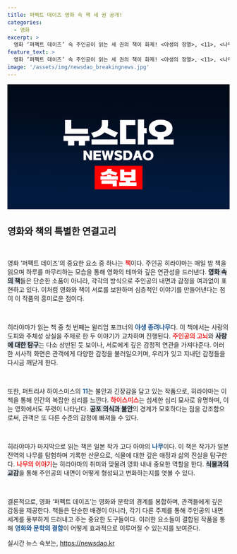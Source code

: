 ```yaml
---
title: 퍼펙트 데이즈 영화 속 책 세 권 공개!
categories:
  - 영화
excerpt: >
  영화 ‘퍼펙트 데이즈’ 속 주인공이 읽는 세 권의 책이 화제! <야생의 정열>, <11>, <나무>의 매력을 담은 내용을 전하며, 다시 번역될 예정이다. 문학과 영화의 만남, 과연 어떤 반향을 일으킬까?
feature_text: >
  영화 ‘퍼펙트 데이즈’ 속 주인공이 읽는 세 권의 책이 화제! <야생의 정열>, <11>, <나무>의 매력을 담은 내용을 전하며, 다시 번역될 예정이다. 문학과 영화의 만남, 과연 어떤 반향을 일으킬까?
image: '/assets/img/newsdao_breakingnews.jpg'
---
```


<p><img src="/assets/img/newsdao_breakingnews.jpg" alt="firstkoreanews 속보" /></p>

<h2 data-ke-size="size26">영화와 책의 특별한 연결고리</h2>

<p data-ke-size="size16">&nbsp;</p>

<p>영화 ‘퍼펙트 데이즈’의 중요한 요소 중 하나는 <b><span style="color: #ee2323;">책</span></b>이다. 주인공 히라야마는 매일 밤 책을 읽으며 하루를 마무리하는 모습을 통해 영화의 테마와 깊은 연관성을 드러낸다. <b><span style="background-color: #21538527;">영화 속의 책</span></b>들은 단순한 소품이 아니라, 각각의 방식으로 주인공의 내면과 감정을 여과없이 표현하고 있다. 이처럼 영화와 책이 서로를 보완하며 심층적인 이야기를 만들어낸다는 점이 이 작품의 흥미로운 점이다. </p>

<p data-ke-size="size16">&nbsp;</p>

<p>히라야마가 읽는 책 중 첫 번째는 윌리엄 포크너의 <b><span style="color: #1a5490;">야생 종려나무</span></b>다. 이 책에서는 사랑의 도피와 주체성 상실을 주제로 한 두 이야기가 교차하며 진행된다. <b><span style="color: #ee2323;">주인공의 고뇌</span></b>와 <b><span style="background-color: #21538527;">사랑에 대한 탐구</span></b>는 다소 상반된 듯 보이나, 서로에게 깊은 감정적 연관을 가져다준다. 이러한 서사적 화면은 관객에게 다양한 감정을 불러일으키며, 우리가 잊고 지내던 감정들을 다시금 깨닫게 한다.</p>

<p data-ke-size="size16">&nbsp;</p>

<p>또한, 퍼트리샤 하이스미스의 <b><span style="color: #1a5490;">11</span></b>는 불안과 긴장감을 담고 있는 작품으로, 히라야마는 이 책을 통해 인간의 복잡한 심리를 느낀다. <b><span style="color: #ee2323;">하이스미스</span></b>는 섬세한 심리 묘사로 유명하며, 이는 영화에서도 뚜렷이 나타난다. <b><span style="background-color: #21538527;">공포 의식과 불안</span></b>의 경계가 모호하다는 점을 강조함으로써, 관객은 또 다른 수준의 감정에 빠져들 수 있다.</p>

<p data-ke-size="size16">&nbsp;</p>

<p>히라야마가 마지막으로 읽는 책은 일본 작가 고다 아야의 <b><span style="color: #1a5490;">나무</span></b>이다. 이 책은 작가가 일본 전역의 나무를 탐험하며 기록한 산문으로, 식물에 대한 깊은 애정과 삶의 진실을 탐구한다. <b><span style="color: #ee2323;">나무의 이야기</span></b>는 히라야마의 취미와 맞물려 영화 내내 중요한 역할을 한다. <b><span style="background-color: #21538527;">식물과의 교감</span></b>을 통해 주인공의 내면이 어떻게 형성되고 변화하는지를 엿볼 수 있다.</p>

<p data-ke-size="size16">&nbsp;</p>

<p>결론적으로, 영화 ‘퍼펙트 데이즈’는 영화와 문학의 경계를 봉합하며, 관객들에게 깊은 감동을 제공한다. 책들은 단순한 배경이 아니라, 각기 다른 주제를 통해 주인공의 내면 세계를 풍부하게 드러내고 주는 중요한 도구들이다. 이러한 요소들이 결합된 작품을 통해 <b><span style="color: #1a5490;">영화와 문학의 결합</span></b>이 어떻게 효과적으로 이루어질 수 있는지를 보여준다.</p>
실시간 뉴스 속보는, <a href="https://newsdao.kr" rel="dofollow">https://newsdao.kr</a>


